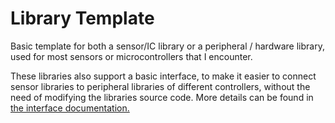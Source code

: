 # Library Template
Basic template for both a sensor/IC library or a peripheral / hardware library, used for most sensors or microcontrollers that I encounter.

These libraries also support a basic interface, to make it easier to connect sensor libraries to peripheral libraries of different controllers, without the need of modifying the libraries source code. More details can be found in [the interface documentation.](/INTERFACE.md)